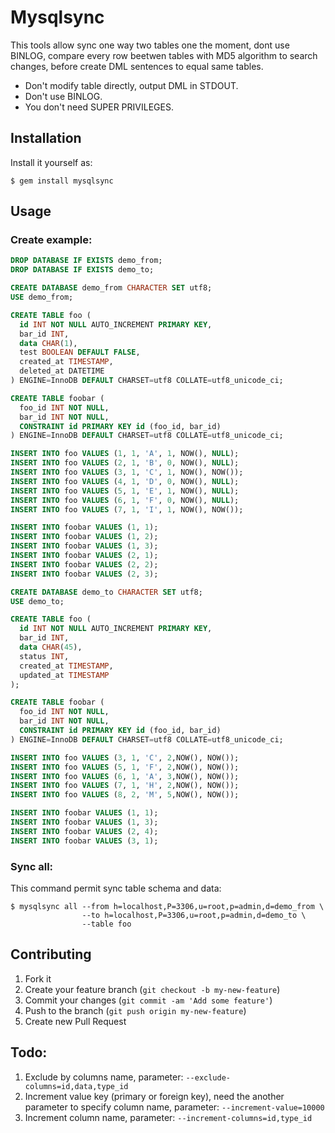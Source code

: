 # Mysqlsync

This tools allow sync one way two tables one the moment, dont use BINLOG, compare
every row beetwen tables with MD5 algorithm to search changes, before create DML
sentences to equal same tables.

- Don't modify table directly, output DML in STDOUT.
- Don't use BINLOG.
- You don't need SUPER PRIVILEGES.

## Installation

Install it yourself as:

    $ gem install mysqlsync

## Usage

### Create example:

```SQL
DROP DATABASE IF EXISTS demo_from;
DROP DATABASE IF EXISTS demo_to;

CREATE DATABASE demo_from CHARACTER SET utf8;
USE demo_from;

CREATE TABLE foo (
  id INT NOT NULL AUTO_INCREMENT PRIMARY KEY,
  bar_id INT,
  data CHAR(1),
  test BOOLEAN DEFAULT FALSE,
  created_at TIMESTAMP,
  deleted_at DATETIME
) ENGINE=InnoDB DEFAULT CHARSET=utf8 COLLATE=utf8_unicode_ci;

CREATE TABLE foobar (
  foo_id INT NOT NULL,
  bar_id INT NOT NULL,
  CONSTRAINT id PRIMARY KEY id (foo_id, bar_id)
) ENGINE=InnoDB DEFAULT CHARSET=utf8 COLLATE=utf8_unicode_ci;

INSERT INTO foo VALUES (1, 1, 'A', 1, NOW(), NULL);
INSERT INTO foo VALUES (2, 1, 'B', 0, NOW(), NULL);
INSERT INTO foo VALUES (3, 1, 'C', 1, NOW(), NOW());
INSERT INTO foo VALUES (4, 1, 'D', 0, NOW(), NULL);
INSERT INTO foo VALUES (5, 1, 'E', 1, NOW(), NULL);
INSERT INTO foo VALUES (6, 1, 'F', 0, NOW(), NULL);
INSERT INTO foo VALUES (7, 1, 'I', 1, NOW(), NOW());

INSERT INTO foobar VALUES (1, 1);
INSERT INTO foobar VALUES (1, 2);
INSERT INTO foobar VALUES (1, 3);
INSERT INTO foobar VALUES (2, 1);
INSERT INTO foobar VALUES (2, 2);
INSERT INTO foobar VALUES (2, 3);

CREATE DATABASE demo_to CHARACTER SET utf8;
USE demo_to;

CREATE TABLE foo (
  id INT NOT NULL AUTO_INCREMENT PRIMARY KEY,
  bar_id INT,
  data CHAR(45),
  status INT,
  created_at TIMESTAMP,
  updated_at TIMESTAMP
);

CREATE TABLE foobar (
  foo_id INT NOT NULL,
  bar_id INT NOT NULL,
  CONSTRAINT id PRIMARY KEY id (foo_id, bar_id)
) ENGINE=InnoDB DEFAULT CHARSET=utf8 COLLATE=utf8_unicode_ci;

INSERT INTO foo VALUES (3, 1, 'C', 2,NOW(), NOW());
INSERT INTO foo VALUES (5, 1, 'F', 2,NOW(), NOW());
INSERT INTO foo VALUES (6, 1, 'A', 3,NOW(), NOW());
INSERT INTO foo VALUES (7, 1, 'H', 2,NOW(), NOW());
INSERT INTO foo VALUES (8, 2, 'M', 5,NOW(), NOW());

INSERT INTO foobar VALUES (1, 1);
INSERT INTO foobar VALUES (1, 3);
INSERT INTO foobar VALUES (2, 4);
INSERT INTO foobar VALUES (3, 1);
```

### Sync all:

This command permit sync table schema and data:

```SHELL
$ mysqlsync all --from h=localhost,P=3306,u=root,p=admin,d=demo_from \
                --to h=localhost,P=3306,u=root,p=admin,d=demo_to \
                --table foo
```

## Contributing

1. Fork it
2. Create your feature branch (`git checkout -b my-new-feature`)
3. Commit your changes (`git commit -am 'Add some feature'`)
4. Push to the branch (`git push origin my-new-feature`)
5. Create new Pull Request

## Todo:

1. Exclude by columns name, parameter: `--exclude-columns=id,data,type_id`
2. Increment value key (primary or foreign key), need the another parameter to specify column name, parameter: `--increment-value=10000`
3. Increment column name, parameter: `--increment-columns=id,type_id`
